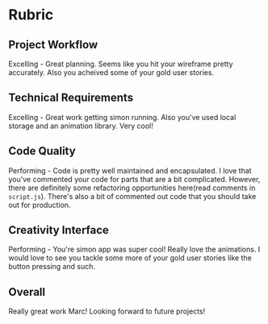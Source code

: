 # Rubric

## Project Workflow
Excelling - Great planning. Seems like you hit your wireframe pretty accurately. Also you acheived some of your gold user stories.

## Technical Requirements
Excelling - Great work getting simon running. Also you've used local storage and an animation library. Very cool!

## Code Quality
Performing - Code is pretty well maintained and encapsulated. I love that you've commented your code for parts that are a bit complicated. However, there are definitely some refactoring opportunities here(read comments in `script.js`). There's also a bit of commented out code that you should take out for production.

## Creativity Interface
Performing - You're simon app was super cool! Really love the animations. I would love to see you tackle some more of your gold user stories like the button pressing and such.

## Overall
Really great work Marc! Looking forward to future projects!
